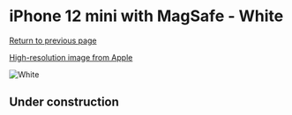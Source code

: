 # iPhone 12 mini with MagSafe - White

[Return to previous page](/iphone_12)

[High-resolution image from Apple](https://store.storeimages.cdn-apple.com/8756/as-images.apple.com/is/MHKV3?wid=4500&hei=4500&fmt=png)

<div style="width: 500px"><img src="/almost_uncompressed/MHKV3.webp" alt="White"></div>

## Under construction
